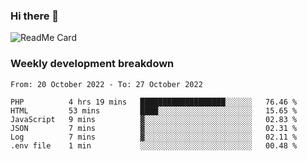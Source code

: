 ### Hi there 👋

<!--
**itzcy/itzcy** is a ✨ _special_ ✨ repository because its `README.md` (this file) appears on your GitHub profile.

Here are some ideas to get you started:

- 🔭 I’m currently working on ...
- 🌱 I’m currently learning ...
- 👯 I’m looking to collaborate on ...
- 🤔 I’m looking for help with ...
- 💬 Ask me about ...
- 📫 How to reach me: ...
- 😄 Pronouns: ...
- ⚡ Fun fact: ...
-->
![ReadMe Card](https://github-readme-stats.vercel.app/api?username=itzcy&show_icons=true&title_color=2d3198&icon_color=797cb8&text_color=24292e&bg_color=f6f8fa)

### Weekly development breakdown
<!--START_SECTION:waka-->

```text
From: 20 October 2022 - To: 27 October 2022

PHP          4 hrs 19 mins   ███████████████████░░░░░░   76.46 %
HTML         53 mins         ████░░░░░░░░░░░░░░░░░░░░░   15.65 %
JavaScript   9 mins          ▓░░░░░░░░░░░░░░░░░░░░░░░░   02.83 %
JSON         7 mins          ▓░░░░░░░░░░░░░░░░░░░░░░░░   02.31 %
Log          7 mins          ▓░░░░░░░░░░░░░░░░░░░░░░░░   02.11 %
.env file    1 min           ░░░░░░░░░░░░░░░░░░░░░░░░░   00.48 %
```

<!--END_SECTION:waka-->
